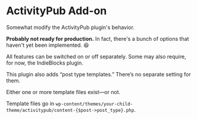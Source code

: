# ActivityPub Add-on
Somewhat modify the ActivityPub plugin's behavior.

**Probably not ready for production.** In fact, there's a bunch of options that haven't yet been implemented. 😆

All features can be switched on or off separately. Some may also require, for now, the IndieBlocks plugin.

This plugin also adds “post type templates.” There’s no separate setting for them.

Either one or more template files exist—or not.

Template files go in `wp-content/themes/your-child-theme/activitypub/content-{$post->post_type}.php`.
